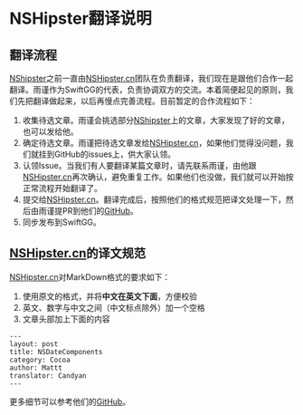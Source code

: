# NSHipster翻译说明

## 翻译流程

[NShipster](https://nshipster.com/)之前一直由[NSHipster.cn](https://nshipster.cn/)团队在负责翻译，我们现在是跟他们合作一起翻译。雨谨作为SwiftGG的代表，负责协调双方的交流。本着简便起见的原则，我们先把翻译做起来，以后再慢点完善流程。目前暂定的合作流程如下：

1. 收集待选文章。雨谨会挑选部分[NShipster](https://nshipster.com/)上的文章，大家发现了好的文章，也可以发给他。
2. 确定待选文章。雨谨把待选文章发给[NSHipster.cn](https://nshipster.cn/)，如果他们觉得没问题，我们就挂到GitHub的issues上，供大家认领。
3. 认领Issue。当我们有人要翻译某篇文章时，请先联系雨谨，由他跟[NSHipster.cn](https://nshipster.cn/)再次确认，避免重复工作。如果他们也没做，我们就可以开始按正常流程开始翻译了。
4. 提交给[NSHipster.cn](https://nshipster.cn/)。翻译完成后，按照他们的格式规范把译文处理一下，然后由雨谨提PR到他们的[GitHub](https://github.com/NSHipster/articles-zh-Hans)。
5. 同步发布到SwiftGG。

## [NSHipster.cn](https://nshipster.cn/)的译文规范

[NSHipster.cn](https://nshipster.cn/)对MarkDown格式的要求如下：

1. 使用原文的格式，并将**中文在英文下面**，方便校验
2. 英文、数字与中文之间（中文标点除外）加一个空格
3. 文章头部加上下面的内容

```
---
layout: post
title: NSDateComponents
category: Cocoa
author: Mattt
translator: Candyan
---
```

更多细节可以参考他们的[GitHub](https://github.com/NSHipster/articles-zh-Hans)。